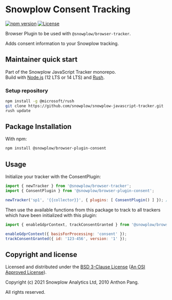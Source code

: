 # Snowplow Consent Tracking

[![npm version][npm-image]][npm-url]
[![License][license-image]](LICENSE)

Browser Plugin to be used with `@snowplow/browser-tracker`.

Adds consent information to your Snowplow tracking.

## Maintainer quick start

Part of the Snowplow JavaScript Tracker monorepo.  
Build with [Node.js](https://nodejs.org/en/) (12 LTS or 14 LTS) and [Rush](https://rushjs.io/).

### Setup repository

```bash
npm install -g @microsoft/rush 
git clone https://github.com/snowplow/snowplow-javascript-tracker.git
rush update
```

## Package Installation

With npm:

```bash
npm install @snowplow/browser-plugin-consent
```

## Usage

Initialize your tracker with the ConsentPlugin:

```js
import { newTracker } from '@snowplow/browser-tracker';
import { ConsentPlugin } from '@snowplow/browser-plugin-consent';

newTracker('sp1', '{{collector}}', { plugins: [ ConsentPlugin() ] }); // Also stores reference at module level
```

Then use the available functions from this package to track to all trackers which have been initialized with this plugin:

```js
import { enableGdprContext, trackConsentGranted } from '@snowplow/browser-plugin-consent';

enableGdprContext({ basisForProcessing: 'consent' });
trackConsentGranted({ id: '123-456', version: '1' });
```

## Copyright and license

Licensed and distributed under the [BSD 3-Clause License](LICENSE) ([An OSI Approved License][osi]).

Copyright (c) 2021 Snowplow Analytics Ltd, 2010 Anthon Pang.

All rights reserved.

[npm-url]: https://www.npmjs.com/package/@snowplow/browser-plugin-consent
[npm-image]: https://img.shields.io/npm/v/@snowplow/browser-plugin-consent
[docs]: https://docs.snowplowanalytics.com/docs/collecting-data/collecting-from-own-applications/javascript-tracker/
[osi]: https://opensource.org/licenses/BSD-3-Clause
[license-image]: https://img.shields.io/npm/l/@snowplow/browser-plugin-consent
